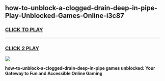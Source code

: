 
## how-to-unblock-a-clogged-drain-deep-in-pipe-Play-Unblocked-Games-Online-i3c87
<h3>
<a href="https://premium76.site?title=how-to-unblock-a-clogged-drain-deep-in-pipe&ref=25A">CLICK TO PLAY</a></h3>
<hr>

<h3>
<a href="https://premium76.site?title=how-to-unblock-a-clogged-drain-deep-in-pipe&ref=25A">CLICK 2 PLAY</a>
  
</h3>

<a href="https://premium76.site?title=how-to-unblock-a-clogged-drain-deep-in-pipe&ref=25A"><img src="https://clearcache.store/games.png"></a>


**how-to-unblock-a-clogged-drain-deep-in-pipe games unblocked: Your Gateway to Fun and Accessible Online Gaming**
